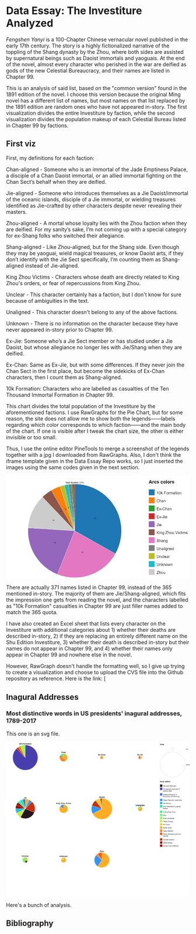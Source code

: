 # Data Essay: The Investiture Analyzed

<i>Fengshen Yanyi</i> is a 100-Chapter Chinese vernacular novel published in the early 17th century. The story is a highly fictionalized narrative of the toppling of the Shang dynasty by the Zhou, where both sides are assisted by supernatural beings such as Daoist immortals and yaoguais. At the end of the novel, almost every character who perished in the war are deified as gods of the new Celestial Bureaucracy, and their names are listed in Chapter 99.

This is an analysis of said list, based on the "common version" found in the 1891 edition of the novel. I choose this version because the original Ming novel has a different list of names, but most names on that list replaced by the 1891 edition are random ones who have not appeared in-story. The first visualization divides the entire Investiture by faction, while the second visualization divides the population makeup of each Celestial Bureau listed in Chapter 99 by factions.

## First viz

First, my definitions for each faction:

Chan-aligned - Someone who is an immortal of the Jade Emptiness Palace, a disciple of a Chan Daoist immortal, or an allied immortal fighting on the Chan Sect’s behalf when they are deified.

Jie-aligned - Someone who introduces themselves as a Jie Daoist/immortal of the oceanic islands, disciple of a Jie immortal, or wielding treasures identified as Jie-crafted by other characters despite never revealing their masters.

Zhou-aligned - A mortal whose loyalty lies with the Zhou faction when they are deified. For my sanity’s sake, I’m not coming up with a special category for ex-Shang folks who switched their allegiance.

Shang-aligned - Like Zhou-aligned, but for the Shang side. Even though they may be yaoguai, wield magical treasures, or know Daoist arts, if they don’t identify with the Jie Sect specifically, I’m counting them as Shang-aligned instead of Jie-aligned.

King Zhou Victims - Characters whose death are directly related to King Zhou's orders, or fear of repercussions from King Zhou.

Unclear - This character certainly has a faction, but I don't know for sure because of ambiguities in the text.

Unaligned - This character doesn't belong to any of the above factions.

Unknown - There is no information on the character because they have never appeared in-story prior to Chapter 99.

Ex-Jie: Someone who’s a Jie Sect member or has studied under a Jie Daoist, but whose allegiance no longer lies with Jie/Shang when they are deified.

Ex-Chan: Same as Ex-Jie, but with some differences. If they never join the Chan Sect in the first place, but become the sidekicks of Ex-Chan characters, then I count them as Shang-aligned.

10k Formation: Characters who are labelled as casualties of the Ten Thousand Immortal Formation in Chapter 99.

This chart divides the total population of the Investiture by the aforementioned factions. I use RawGraphs for the Pie Chart, but for some reason, the site does not allow me to show both the legends——labels regarding which color corresponds to which faction——and the main body of the chart. If one is visible after I tweak the chart size, the other is either invisible or too small. 

Thus, I use the online editor PineTools to merge a screenshot of the legends together with a jpg I downloaded from RawGraphs. Also, I don't think the iframe template given in the Data Essay Repo works, so I just inserted the images using the same codes given in the next section.

![Total population makeup of the Investiture](image(1).jpg)

There are actually 371 names listed in Chapter 99, instead of the 365 mentioned in-story. The majority of them are Jie/Shang-aligned, which fits the impression one gets from reading the novel, and the characters labelled as "10k Formation" casualties in Chapter 99 are just filler names added to match the 365 quota.

I have also created an Excel sheet that lists every character on the Investiture with additional categories about 1) whether their deaths are described in-story, 2) if they are replacing an entirely different name on the Shu Edition Investiture, 3) whether their death is described in-story but their names do not appear in Chapter 99, and 4) whether their names only appear in Chapter 99 and nowhere else in the novel.

However, RawGraph doesn't handle the formatting well, so I give up trying to create a visualization and choose to upload the CVS file into the Github repository as reference. Here is the link: [

## Inagural Addresses

### Most distinctive words in US presidents' inagural addresses, 1789-2017

This one is an svg file.

![Population makeup of each Celestial Bureau by faction](listmulti.svg)

Here's a bunch of analysis.

## Bibliography
